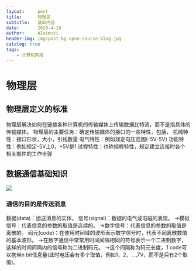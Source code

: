```yaml
---
layout:     post
title:      物理层
subtitle:   基础内容
date:       2020-4-18
author:     AIaimuti
header-img: img/post-bg-open-source-blog.jpg
catalog: true
tags:
    - 计算机网络
---
```


# 物理层
## 物理层定义的标准
物理层解决如何在链接各种计算机的传输媒体上传输数据比特流，而不是指具体的传输媒体。
物理层的主要任务：确定传输媒体的接口的一些特性，包括，
机械特性：接口形状，大小，引线数量
电气特性：例如规定电压范围(-5V-5V)
功能特性：例如规定-5V上0，+5V是1
过程特性：也称规程特性，规定建立连接时各个相关部件的工作步骤

## 数据通信基础知识
![](https://img-blog.csdnimg.cn/20200102124548980.png?x-oss-process=image/watermark,type_ZmFuZ3poZW5naGVpdGk,shadow_10,text_aHR0cHM6Ly9ibG9nLmNzZG4ubmV0L2l3YW5kZXJ1,size_16,color_FFFFFF,t_70)
### 通信的目的是传送消息
数据(data)：运送消息的实体。
信号(signal)：数据的电气或电磁的表现。
->模拟信号：代表信息的参数的取值是连续的。
->数字信号：代表信息的参数的取值是离散的。
码元(code)：在使用时间域的波形表示数字信号时，代表不同离散数值的基本波形。
->在数字通信中常常用时间间隔相同的符号表示一个二进制数字，这样的时间间隔内的信号称为二进制码元。
->这个间隔称为码元长度，1 code可以携带n bit信息量(此时电压会有多个取值，例如1，2，…,7V，而不是只有2个取值)。

